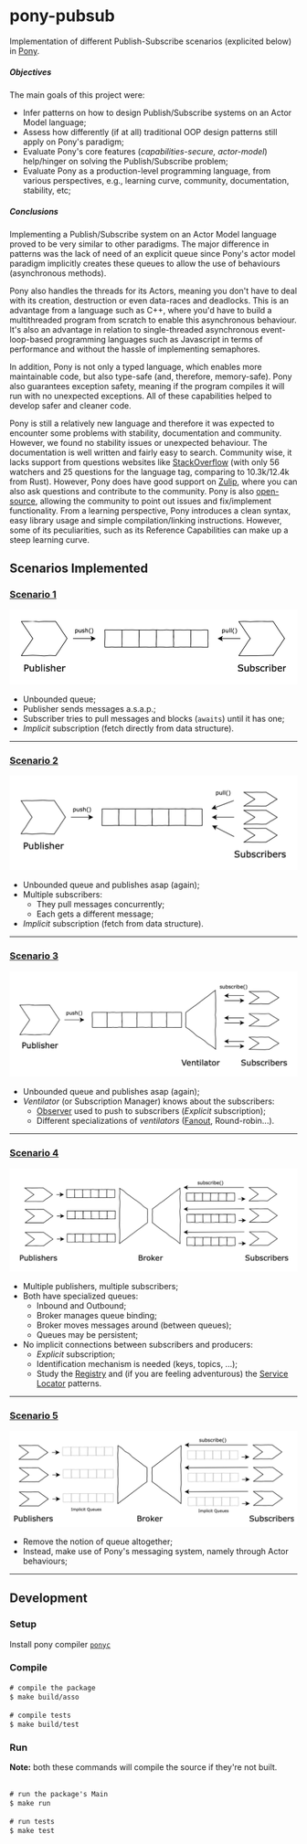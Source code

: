 # pony-pubsub

Implementation of different Publish-Subscribe scenarios (explicited below) in [Pony](https://www.ponylang.io/). 

##### Objectives
The main goals of this project were:

* Infer patterns on how to design Publish/Subscribe systems on an Actor Model language;
* Assess how differently (if at all) traditional OOP design patterns still apply on Pony's paradigm;
* Evaluate Pony's core features (*capabilities-secure, actor-model*) help/hinger on solving the Publish/Subscribe problem;
* Evaluate Pony as a production-level programming language, from various perspectives, e.g., learning curve, community, documentation, stability, etc;


##### Conclusions

Implementing a Publish/Subscribe system on an Actor Model language proved to be very similar to other paradigms. The major difference in patterns was the lack of need of an explicit queue since Pony's actor model paradigm implicitly creates these queues to allow the use of behaviours (asynchronous methods).  

Pony also handles the threads for its Actors, meaning you don't have to deal with its creation, destruction or even data-races and deadlocks. This is an advantage from a language such as C++, where you'd have to build a multithreaded program from scratch to enable this asynchronous behaviour. It's also an advantage in relation to single-threaded asynchronous event-loop-based programming languages such as Javascript in terms of performance and without the hassle of implementing semaphores.

In addition, Pony is not only a typed language, which enables more maintainable code, but also type-safe (and, therefore, memory-safe). Pony also guarantees exception safety, meaning if the program compiles it will run with no unexpected exceptions. All of these capabilities helped to develop safer and cleaner code.

Pony is still a relatively new language and therefore it was expected to encounter some problems with stability, documentation and community. However, we found no stability issues or unexpected behaviour. The documentation is well written and fairly easy to search. Community wise, it lacks support from questions websites like [StackOverflow](https://stackoverflow.com/) (with only 56 watchers and 25 questions for the language tag, comparing to 10.3k/12.4k from Rust). However, Pony does have good support on [Zulip](https://ponylang.zulipchat.com/), where you can also ask questions and contribute to the community. Pony is also [open-source](https://github.com/ponylang/ponyc), allowing the community to point out issues and fix/implement functionality. From a learning perspective, Pony introduces a clean syntax, easy library usage and simple compilation/linking instructions. However, some of its peculiarities, such as its Reference Capabilities can make up a steep learning curve.  


## Scenarios Implemented

### [Scenario 1](https://github.com/antonioalmeida/feup-asso/tree/scenario1)

![scenario-1](assets/scenario-1.png)

* Unbounded queue;
* Publisher sends messages a.s.a.p.;
* Subscriber tries to pull messages and blocks (`awaits`) until it has one;
* *Implicit* subscription (fetch directly from data structure).

----

### [Scenario 2](https://github.com/antonioalmeida/feup-asso/tree/scenario2)

![scenario-2](assets/scenario-2.png)

* Unbounded queue and publishes asap (again);
* Multiple subscribers:
    * They pull messages concurrently;
    * Each gets a different message;
* *Implicit* subscription (fetch from data structure).

----

### [Scenario 3](https://github.com/antonioalmeida/feup-asso/tree/scenario3)

![scenario-3](assets/scenario-3.png)

* Unbounded queue and publishes asap (again);
* *Ventilator* (or Subscription Manager) knows about the subscribers:
    * [Observer](https://en.wikipedia.org/wiki/Observer_pattern) used to push to subscribers (*Explicit* subscription);
    * Different specializations of *ventilators* ([Fanout](https://en.wikipedia.org/wiki/Fan-out_(software)), Round-robin...).
    
----

### [Scenario 4](https://github.com/antonioalmeida/feup-asso/tree/scenario4)

![scenario-4](assets/scenario-4.png)

* Multiple publishers, multiple subscribers;
* Both have specialized queues:
    * Inbound and Outbound;
    * Broker manages queue binding;
    * Broker moves messages around (between queues);
    * Queues may be persistent;
* No implicit connections between subscribers and producers:
    * *Explicit* subscription;
    * Identification mechanism is needed (keys, topics, ...);
    * Study the [Registry](https://martinfowler.com/eaaCatalog/registry.html) and (if you are feeling adventurous) the [Service Locator](https://en.wikipedia.org/wiki/Service_locator_pattern) patterns.

----

### [Scenario 5](https://github.com/antonioalmeida/feup-asso/tree/scenario5)

![scenario-5](assets/scenario-5.png)
    
* Remove the notion of queue altogether;
* Instead, make use of Pony's messaging system, namely through Actor behaviours;

----

## Development 

### Setup
Install pony compiler [`ponyc`](https://github.com/ponylang/ponyc)

### Compile
```shell
# compile the package
$ make build/asso 

# compile tests
$ make build/test 
```

### Run

__Note:__ both these commands will compile the source if they're not built.
```shell

# run the package's Main
$ make run

# run tests
$ make test
```
